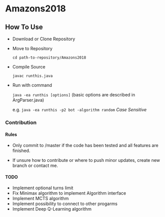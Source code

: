 # Amazons2018

## How To Use

* Download or Clone Repository

* Move to Repository

    `cd path-to-repository/Amazons2018`

* Compile Source

    `javac runthis.java`

* Run with command

    `java -ea runthis [options]` (basic options are described in ArgParser.java)

    e.g. `java -ea runthis -p2 bot -algorithm random` _Case Sensitive_

### Contribution

#### Rules

* Only commit to /master if the code has been tested and all features are finished.

* If unsure how to contribute or where to push minor updates, create new branch or contact me.

#### TODO

* Implement optional turns limit
* Fix Minimax algorithm to implement Algorithm interface
* Implement MCTS algorithm
* Implement possibility to connect to other progarms
* Implement Deep Q-Learning algorithm